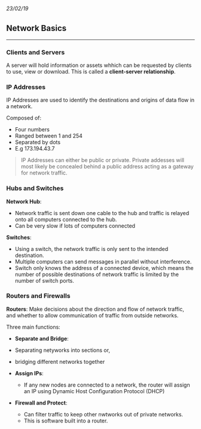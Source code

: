 ###### 23/02/19

## Network Basics
-----

### Clients and Servers

A server will hold information or assets whhich can be requested by clients to use, view or download. This is called a **client-server relationship**.

### IP Addresses

IP Addresses are used to identify the destinations and origins of data flow in a  network.

Composed of: 
- Four numbers
- Ranged between 1 and 254
- Separated by dots
- E.g 173.194.43.7

> IP Addresses can either be public or private. Private addesses will most likely be concealed behind a public address acting as a gateway for network traffic.

### Hubs and Switches

**Network Hub**:

- Network traffic is sent down one cable to the hub and traffic is relayed onto all computers connected to the hub.
- Can be very slow if lots of computers connected

**Switches**:

- Using a switch, the network traffic is only sent to the intended destination.
- Multiple computers can send messages in parallel without interference.
- Switch only knows the address of a connected device, which means the number of possible destinations of network traffic is limited by the number of switch ports.  

### Routers and Firewalls

**Routers**: 
Make decisions about the direction and flow of network traffic, and whether to allow communication of traffic from outside networks.

Three main functions: 
- **Separate and Bridge**:
 - Separating netyworks into sections or, 
 - bridging different networks together
  
- **Assign IPs**:
  - If any new nodes are connected to a network, the router will assign an IP using Dynamic Host Configuration Protocol (DHCP)

- **Firewall and Protect**:
  - Can filter traffic to keep other nwtworks out of private networks.
  - This is software built into a router. 